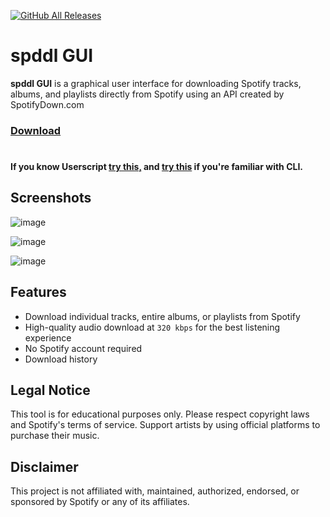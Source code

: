 [![GitHub All Releases](https://img.shields.io/github/downloads/afkarxyz/spddl-GUI/total?style=for-the-badge)](https://github.com/afkarxyz/spddl-GUI/releases)

# spddl GUI

**spddl GUI** is a graphical user interface for downloading Spotify tracks, albums, and playlists directly from Spotify using an API created by SpotifyDown.com
### [Download](https://github.com/afkarxyz/spddl-GUI/releases/download/spddl/spddlGUI.exe)
#
#### If you know Userscript [try this,](https://greasyfork.org/en/scripts/511659-spotify-downloader-yank) and [try this](https://github.com/afkarxyz/spddl) if you're familiar with CLI.

## Screenshots

![image](https://github.com/user-attachments/assets/a810c2d2-807f-4a85-b067-e03a57310fd6)

![image](https://github.com/user-attachments/assets/31b25b13-3b14-4ef5-a16d-9bc1b697e622)

![image](https://github.com/user-attachments/assets/fbc1e71c-ea3c-41f5-94ae-e30a091bef0e)

## Features

- Download individual tracks, entire albums, or playlists from Spotify
- High-quality audio download at `320 kbps` for the best listening experience
- No Spotify account required
- Download history

## Legal Notice

This tool is for educational purposes only. Please respect copyright laws and Spotify's terms of service. Support artists by using official platforms to purchase their music.

## Disclaimer

This project is not affiliated with, maintained, authorized, endorsed, or sponsored by Spotify or any of its affiliates.

